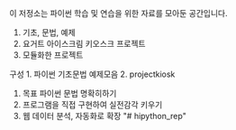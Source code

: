 이 저정소는 파이썬 학습 및 연습을 위한 자료를 모아둔 공간입니다.
1. 기초, 문법, 예제
2. 요거트 아이스크림 키오스크 프로젝트
3. 모듈화한 프로젝트


구성  1. 파이썬 기초문법 예제모음 
      2. projectkiosk


1. 목표 파이썬 문법 명확히하기
2. 프로그램을 직접 구현하여 실전감각 키우기
3. 웹 데이터 분석, 자동화로 확장
"# hipython_rep" 
